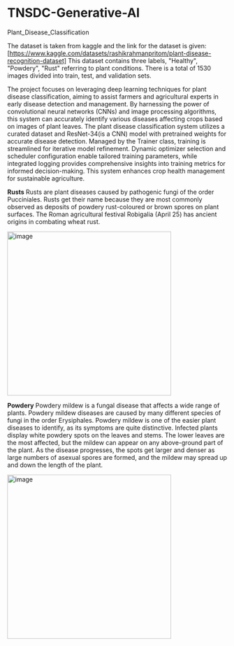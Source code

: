 # TNSDC-Generative-AI
Plant_Disease_Classification

The dataset is taken from kaggle and the link for the dataset is given:
[https://www.kaggle.com/datasets/rashikrahmanpritom/plant-disease-recognition-dataset] 
This dataset contains three labels, "Healthy", "Powdery", "Rust" referring to plant conditions. There is a total of 1530 images divided into train, test, and validation sets.

The project focuses on leveraging deep learning techniques for plant disease classification, aiming to assist farmers and agricultural experts in early disease detection and management. By harnessing the power of convolutional neural networks (CNNs) and image processing algorithms, this system can accurately identify various diseases affecting crops based on images of plant leaves.
The plant disease classification system utilizes a curated dataset and ResNet-34(is a CNN) model with pretrained weights for accurate disease detection. Managed by the Trainer class, training is streamlined for iterative model refinement. Dynamic optimizer selection and scheduler configuration enable tailored training parameters, while integrated logging provides comprehensive insights into training metrics for informed decision-making. This system enhances crop health management for sustainable agriculture.

**Rusts**
Rusts are plant diseases caused by pathogenic fungi of the order Pucciniales. Rusts get their name because they are most commonly observed as deposits of powdery rust-coloured or brown spores on plant surfaces. The Roman agricultural festival Robigalia (April 25) has ancient origins in combating wheat rust.

<img width="375" alt="image" src="https://github.com/Harshitaa-G-A/TNSDC-Generative-AI/assets/146211436/5ec61abb-4ea2-4257-af51-279e2ba198ba">

**Powdery**
Powdery mildew is a fungal disease that affects a wide range of plants. Powdery mildew diseases are caused by many different species of fungi in the order Erysiphales. Powdery mildew is one of the easier plant diseases to identify, as its symptoms are quite distinctive. Infected plants display white powdery spots on the leaves and stems. The lower leaves are the most affected, but the mildew can appear on any above-ground part of the plant. As the disease progresses, the spots get larger and denser as large numbers of asexual spores are formed, and the mildew may spread up and down the length of the plant.

<img width="375" alt="image" src="https://github.com/Harshitaa-G-A/TNSDC-Generative-AI/assets/146211436/b54f46dd-33f5-4417-8d47-92a32725ea55">

